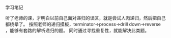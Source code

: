 学习笔记

听了老师的课，才明白以前自己面对递归的误区，就是尝试人肉递归，然后把自己都绕晕了。
按照老师的递归摸板，terminator->process->drill down->reverse ，能够有套路的解析递归的题。
同时通过寻找重复性，就能解决此类题。